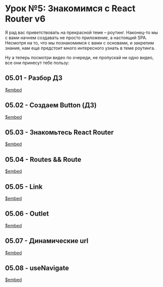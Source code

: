 # Урок №5: Знакомимся с React Router v6

Я рад вас приветствовать на прекрасной теме – роутинг. Наконец-то мы с вами начнем создавать не просто приложение, а
настоящий SPA. Несмотря на то, что мы познакомимся с вами с основами, и закрепим знания, нам еще предстоит много
интересного узнать в теме роутинга.

Ну а теперь посмотри видео по очереди, не пропускай ни одно видео, все они принесут тебе пользу:

## 05.01 - Разбор ДЗ

[$embed](https://vimeo.com/702938305)

## 05.02 - Создаем Button (ДЗ)

[$embed](https://vimeo.com/702934189)

## 05.03 - Знакомьтесь React Router

[$embed](https://vimeo.com/702934884)

## 05.04 - Routes && Route

[$embed](https://vimeo.com/702935208)

## 05.05 - Link

[$embed](https://vimeo.com/702935427)

## 05.06 - Outlet

[$embed](https://vimeo.com/702935623)

## 05.07 - Динамические url

[$embed](https://vimeo.com/702936154)

## 05.08 - useNavigate

[$embed](https://vimeo.com/702936381)
